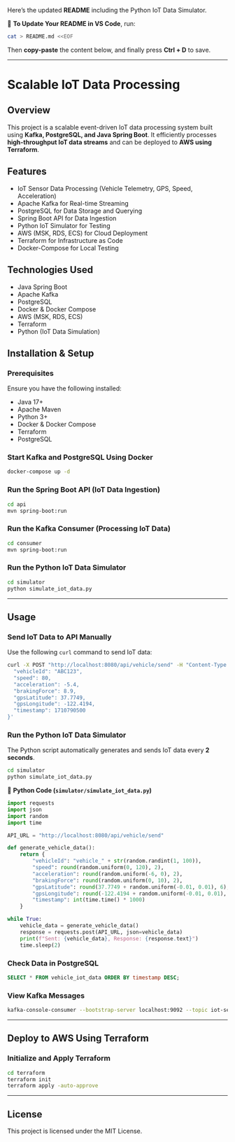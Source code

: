 Here’s the updated **README** including the Python IoT Data Simulator.  

📄 **To Update Your README in VS Code**, run:  
```sh
cat > README.md <<EOF
```
Then **copy-paste** the content below, and finally press **Ctrl + D** to save.

---

# **Scalable IoT Data Processing**  
## **Overview**  
This project is a scalable event-driven IoT data processing system built using **Kafka, PostgreSQL, and Java Spring Boot**. It efficiently processes **high-throughput IoT data streams** and can be deployed to **AWS using Terraform**.  

## **Features**  
- IoT Sensor Data Processing (Vehicle Telemetry, GPS, Speed, Acceleration)  
- Apache Kafka for Real-time Streaming  
- PostgreSQL for Data Storage and Querying  
- Spring Boot API for Data Ingestion  
- Python IoT Simulator for Testing  
- AWS (MSK, RDS, ECS) for Cloud Deployment  
- Terraform for Infrastructure as Code  
- Docker-Compose for Local Testing  

## **Technologies Used**  
- Java Spring Boot  
- Apache Kafka  
- PostgreSQL  
- Docker & Docker Compose  
- AWS (MSK, RDS, ECS)  
- Terraform  
- Python (IoT Data Simulation)  

## **Installation & Setup**  
### **Prerequisites**  
Ensure you have the following installed:  
- Java 17+  
- Apache Maven  
- Python 3+  
- Docker & Docker Compose  
- Terraform  
- PostgreSQL  


### **Start Kafka and PostgreSQL Using Docker**  
```sh
docker-compose up -d
```

### **Run the Spring Boot API (IoT Data Ingestion)**  
```sh
cd api
mvn spring-boot:run
```

### **Run the Kafka Consumer (Processing IoT Data)**  
```sh
cd consumer
mvn spring-boot:run
```

### **Run the Python IoT Data Simulator**  
```sh
cd simulator
python simulate_iot_data.py
```

---

## **Usage**  
### **Send IoT Data to API Manually**  
Use the following `curl` command to send IoT data:  
```sh
curl -X POST "http://localhost:8080/api/vehicle/send" -H "Content-Type: application/json" -d '{
  "vehicleId": "ABC123",
  "speed": 80,
  "acceleration": -5.4,
  "brakingForce": 8.9,
  "gpsLatitude": 37.7749,
  "gpsLongitude": -122.4194,
  "timestamp": 1710790500
}'
```

### **Run the Python IoT Data Simulator**  
The Python script automatically generates and sends IoT data every **2 seconds**.  
```sh
cd simulator
python simulate_iot_data.py
```
📄 **Python Code (`simulator/simulate_iot_data.py`)**
```python
import requests
import json
import random
import time

API_URL = "http://localhost:8080/api/vehicle/send"

def generate_vehicle_data():
    return {
        "vehicleId": "vehicle_" + str(random.randint(1, 100)),
        "speed": round(random.uniform(0, 120), 2),
        "acceleration": round(random.uniform(-6, 0), 2),
        "brakingForce": round(random.uniform(0, 10), 2),
        "gpsLatitude": round(37.7749 + random.uniform(-0.01, 0.01), 6),
        "gpsLongitude": round(-122.4194 + random.uniform(-0.01, 0.01), 6),
        "timestamp": int(time.time() * 1000)
    }

while True:
    vehicle_data = generate_vehicle_data()
    response = requests.post(API_URL, json=vehicle_data)
    print(f"Sent: {vehicle_data}, Response: {response.text}")
    time.sleep(2)
```

### **Check Data in PostgreSQL**  
```sql
SELECT * FROM vehicle_iot_data ORDER BY timestamp DESC;
```

### **View Kafka Messages**  
```sh
kafka-console-consumer --bootstrap-server localhost:9092 --topic iot-sensor-data --from-beginning
```

---

## **Deploy to AWS Using Terraform**  
### **Initialize and Apply Terraform**  
```sh
cd terraform
terraform init
terraform apply -auto-approve
```

---


## **License**  
This project is licensed under the MIT License.  
